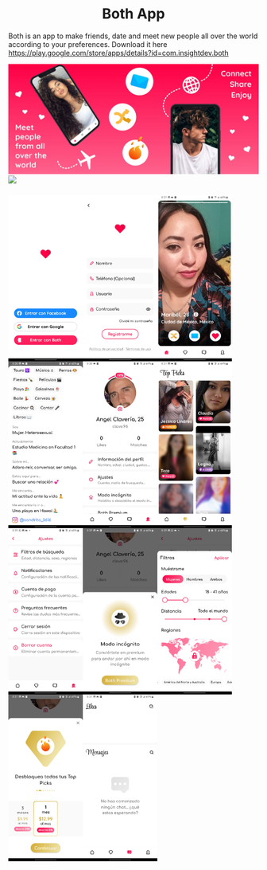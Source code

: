 <h1 align="center">Both App</h1>

Both is an app to make friends, date and meet new people all over the world according to your preferences. Download it here https://play.google.com/store/apps/details?id=com.insightdev.both

<img align="center" src="https://github.com/laclave96/both/blob/main/full_wall.jpg">
<img align="center" src="https://github.com/laclave96/both/blob/main/Web%201920%20%E2%80%93%201.jpg">

<h3 align="left">
<img align="left" width="150" src="https://github.com/laclave96/both/blob/main/1675061501-Screenshot_20221010-204051_Both.jpg">
<img align="left" width="150" src="https://github.com/laclave96/both/blob/main/1675061501-Screenshot_20221010-204108_Both.jpg">
<img align="left" width="150" src="https://github.com/laclave96/both/blob/main/1675061501-Screenshot_20221010-203712_Both.jpg">
<img align="left" width="150" src="https://github.com/laclave96/both/blob/main/1675061501-Screenshot_20221010-203859_Both.jpg">
<img align="left" width="150" src="https://github.com/laclave96/both/blob/main/1675061501-Screenshot_20221010-203059_Both.jpg">
<img align="left" width="150" src="https://github.com/laclave96/both/blob/main/1675061501-Screenshot_20221010-203117_Both.jpg">
<img align="left" width="150" src="https://github.com/laclave96/both/blob/main/1675061501-Screenshot_20221010-203927_Both.jpg">
<img align="left" width="150" src="https://github.com/laclave96/both/blob/main/1675061501-Screenshot_20221010-203911_Both.jpg">
<img align="left" width="150" src="https://github.com/laclave96/both/blob/main/1675061501-Screenshot_20221010-203942_Both.jpg">
<img align="left" width="150" src="https://github.com/laclave96/both/blob/main/1675061501-Screenshot_20221010-203146_Both.jpg">
<img align="left" width="150" src="https://github.com/laclave96/both/blob/main/1675061501-Screenshot_20221010-203107_Both.jpg">
</h3>
